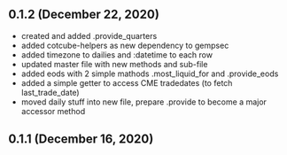 ## 0.1.2 (December 22, 2020)
  - created and added .provide_quarters
  - added cotcube-helpers as new dependency to gempsec
  - added timezone to dailies and :datetime to each row
  - updated master file with new methods and sub-file
  - added eods with 2 simple mathods .most_liquid_for and .provide_eods
  - added a simple getter to access CME tradedates (to fetch last_trade_date)
  - moved daily stuff into new file, prepare .provide to become a major accessor method

## 0.1.1 (December 16, 2020)


